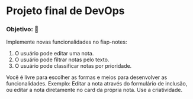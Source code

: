 # Projeto final de DevOps 


### Objetivo: 🎯 
Implemente novas funcionalidades no fiap-notes:

1) O usuário pode editar uma nota.
2) O usuário pode filtrar notas pelo texto.
3) O usuário pode classificar notas por prioridade.

Você é livre para escolher as formas e meios para desenvolver as funcionalidades. Exemplo: Editar a nota através do formulário de inclusão, ou editar a nota diretamente no card da própria nota. Use a criatividade.


